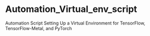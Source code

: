 # Automation_Virtual_env_script
Automation Script Setting Up a Virtual Environment for TensorFlow, TensorFlow-Metal, and PyTorch
